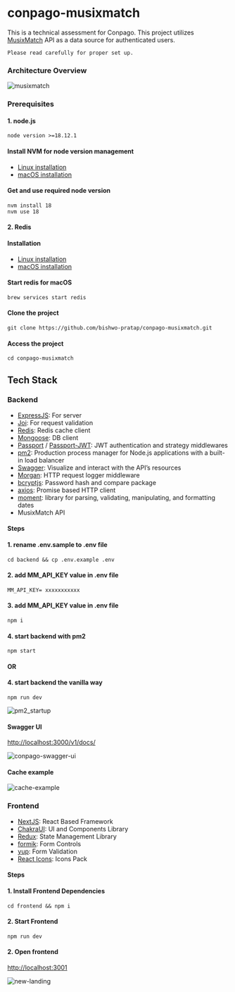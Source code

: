 # conpago-musixmatch

This is a technical assessment for Conpago. This project utilizes [MusixMatch](https://www.musixmatch.com/) API as a data source for authenticated users.

`Please read carefully for proper set up.`

### Architecture Overview

![musixmatch](https://github.com/bishwo-pratap/conpago-musixmatch/assets/19890839/6fd707c5-9b74-4ded-9c86-c22fb4301d91)


### Prerequisites
#### 1. node.js

```
node version >=18.12.1
```

#### Install NVM for node version management
- [Linux installation](https://monovm.com/blog/install-nvm-on-ubuntu/)  
- [macOS installation](https://collabnix.com/how-to-install-and-configure-nvm-on-mac-os/)

#### Get and use required node version
```
nvm install 18
nvm use 18
```

#### 2. Redis
#### Installation
- [Linux installation](https://redis.io/docs/install/install-redis/install-redis-on-linux/)  
- [macOS installation](https://redis.io/docs/install/install-redis/install-redis-on-mac-os/)

#### Start redis for macOS
```
brew services start redis
```

#### Clone the project
```
git clone https://github.com/bishwo-pratap/conpago-musixmatch.git
```
#### Access the project
```
cd conpago-musixmatch
```

## Tech Stack

### Backend
- [ExpressJS](https://www.npmjs.com/package/express): For server
- [Joi](https://www.npmjs.com/package/joi): For request validation 
- [Redis](https://www.npmjs.com/package/redis): Redis cache client
- [Mongoose](https://www.npmjs.com/package/mongoose): DB client
- [Passport](https://www.npmjs.com/package/passport) / [Passport-JWT](https://www.npmjs.com/package/passport-jwt): JWT authentication and strategy middlewares
- [pm2](https://www.npmjs.com/package/pm2): Production process manager for Node.js applications with a built-in load balancer
- [Swagger](https://www.npmjs.com/package/swagger-ui): Visualize and interact with the API’s resources 
- [Morgan](https://www.npmjs.com/package/morgan): HTTP request logger middleware
- [bcryptjs](https://www.npmjs.com/package/bcryptjs): Password hash and compare package
- [axios](https://www.npmjs.com/package/axios): Promise based HTTP client
- [moment](https://www.npmjs.com/package/moment): library for parsing, validating, manipulating, and formatting dates
- MusixMatch API 

#### Steps
#### 1. rename .env.sample to .env file
```
cd backend && cp .env.example .env
```

#### 2. add MM_API_KEY value in .env file
```
MM_API_KEY= xxxxxxxxxxx
```
#### 3. add MM_API_KEY value in .env file
```
npm i
```
#### 4. start backend with pm2
```
npm start
```
#### OR
#### 4. start backend the vanilla way
```
npm run dev
```

![pm2_startup](https://github.com/bishwo-pratap/conpago-musixmatch/assets/19890839/45f5f732-b9ae-43ad-b877-2443f0c8bf05)

#### Swagger UI
[http://localhost:3000/v1/docs/](http://localhost:3000/v1/docs/)

![conpago-swagger-ui](https://github.com/bishwo-pratap/conpago-musixmatch/assets/19890839/f766c2cf-7abd-4d87-b20d-9820a423b3e7)

#### Cache example

![cache-example](https://github.com/bishwo-pratap/conpago-musixmatch/assets/19890839/831692df-a136-4be8-98dd-0f038a1153dc)

### Frontend
- [NextJS](https://nextjs.org/): React Based Framework
- [ChakraUI](https://chakra-ui.com/): UI and Components Library
- [Redux](https://www.npmjs.com/package/redux): State Management Library
- [formik](https://www.npmjs.com/package/formik): Form Controls
- [yup](https://www.npmjs.com/package/yup): Form Validation
- [React Icons](https://www.npmjs.com/package/react-icons): Icons Pack

#### Steps
#### 1. Install Frontend Dependencies
```
cd frontend && npm i
```
#### 2. Start Frontend
```
npm run dev
```
#### 2. Open frontend
[http://localhost:3001](http://localhost:3001)

![new-landing](https://github.com/bishwo-pratap/conpago-musixmatch/assets/19890839/631288ef-1633-419f-8002-6772a269f9d3)

